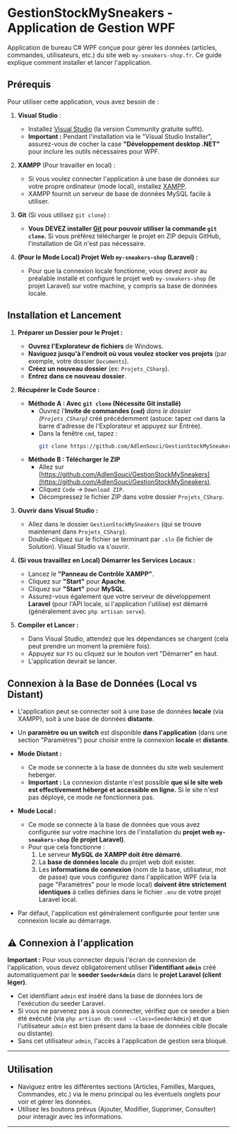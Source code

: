 ﻿# GestionStockMySneakers - Application de Gestion WPF

Application de bureau C# WPF conçue pour gérer les données (articles, commandes, utilisateurs, etc.) du site web `my-sneakers-shop.fr`. Ce guide explique comment installer et lancer l'application.

## Prérequis

Pour utiliser cette application, vous avez besoin de :

1.  **Visual Studio** :
    *   Installez [Visual Studio](https://visualstudio.microsoft.com/fr/vs/) (la version Community gratuite suffit).
    *   **Important :** Pendant l'installation via le "Visual Studio Installer", assurez-vous de cocher la case **"Développement desktop .NET"** pour inclure les outils nécessaires pour WPF.

2.  **XAMPP** (Pour travailler en local) :
    *   Si vous voulez connecter l'application à une base de données sur votre propre ordinateur (mode local), installez [XAMPP](https://www.apachefriends.org/fr/index.html).
    *   XAMPP fournit un serveur de base de données MySQL facile à utiliser.

3.  **Git** (Si vous utilisez `git clone`) :
    *   **Vous DEVEZ installer [Git](https://git-scm.com/downloads) pour pouvoir utiliser la commande `git clone`.** Si vous préférez télécharger le projet en ZIP depuis GitHub, l'installation de Git n'est pas nécessaire.

4.  **(Pour le Mode Local) Projet Web `my-sneakers-shop` (Laravel) :**
    *   Pour que la connexion locale fonctionne, vous devez avoir au préalable installé et configuré le projet web `my-sneakers-shop` (le projet Laravel) sur votre machine, y compris sa base de données locale.

## Installation et Lancement

1.  **Préparer un Dossier pour le Projet :**
    *   **Ouvrez l'Explorateur de fichiers** de Windows.
    *   **Naviguez jusqu'à l'endroit où vous voulez stocker vos projets** (par exemple, votre dossier `Documents`).
    *   **Créez un nouveau dossier** (ex: `Projets_CSharp`).
    *   **Entrez dans ce nouveau dossier**.

2.  **Récupérer le Code Source :**
    *   **Méthode A : Avec `git clone` (Nécessite Git installé)**
        *   Ouvrez l'**Invite de commandes (`cmd`)** *dans le dossier (`Projets_CSharp`)* créé précédemment (astuce: tapez `cmd` dans la barre d'adresse de l'Explorateur et appuyez sur Entrée).
        *   Dans la fenêtre `cmd`, tapez :
            ```bash
            git clone https://github.com/AdlenSouci/GestionStockMySneakers.git
            ```
    *   **Méthode B : Télécharger le ZIP**
        *   Allez sur [https://github.com/AdlenSouci/GestionStockMySneakers](https://github.com/AdlenSouci/GestionStockMySneakers).
        *   Cliquez `Code` -> `Download ZIP`.
        *   Décompressez le fichier ZIP dans votre dossier `Projets_CSharp`.

3.  **Ouvrir dans Visual Studio :**
    *   Allez dans le dossier `GestionStockMySneakers` (qui se trouve maintenant dans `Projets_CSharp`).
    *   Double-cliquez sur le fichier se terminant par `.sln` (le fichier de Solution). Visual Studio va s'ouvrir.

4.  **(Si vous travaillez en Local) Démarrer les Services Locaux :**
    *   Lancez le **"Panneau de Contrôle XAMPP"**.
    *   Cliquez sur **"Start"** pour **Apache**.
    *   Cliquez sur **"Start"** pour **MySQL**.
    *   Assurez-vous également que votre serveur de développement **Laravel** (pour l'API locale, si l'application l'utilise) est démarré (généralement avec `php artisan serve`).

5.  **Compiler et Lancer :**
    *   Dans Visual Studio, attendez que les dépendances se chargent (cela peut prendre un moment la première fois).
    *   Appuyez sur `F5` ou cliquez sur le bouton vert "Démarrer" en haut.
    *   L'application devrait se lancer.

## Connexion à la Base de Données (Local vs Distant)

*   L'application peut se connecter soit à une base de données **locale** (via XAMPP), soit à une base de données **distante**.
*   Un **paramètre ou un switch** est disponible **dans l'application** (dans une section "Paramètres") pour choisir entre la connexion **locale** et **distante**.

*   **Mode Distant :**
    *   Ce mode se connecte à la base de données du site web seulement heberger.
    *   **Important :** La connexion distante n'est possible **que si le site web est effectivement hébergé et accessible en ligne.** Si le site n'est pas déployé, ce mode ne fonctionnera pas.

*   **Mode Local :**
    *   Ce mode se connecte à la base de données que vous avez configurée sur votre machine lors de l'installation du **projet web `my-sneakers-shop` (le projet Laravel)**.
    *   Pour que cela fonctionne :
        1.  Le serveur **MySQL de XAMPP doit être démarré**.
        2.  La **base de données locale** du projet web doit exister.
        3.  Les **informations de connexion** (nom de la base, utilisateur, mot de passe) que vous configurez dans l'application WPF (via la page "Paramètres" pour le mode local) **doivent être strictement identiques** à celles définies dans le fichier `.env` de votre projet Laravel local.

*   Par défaut, l'application est généralement configurée pour tenter une connexion locale au démarrage.

## ⚠️ Connexion à l'application

 **Important :** Pour vous connecter depuis l'écran de connexion de l'application, vous devez obligatoirement utiliser **l'identifiant `admin`** créé automatiquement par le **seeder `SeederAdmin`** dans le **projet Laravel (client léger)**.

- Cet identifiant `admin` est inséré dans la base de données lors de l'exécution du seeder Laravel.
- Si vous ne parvenez pas à vous connecter, vérifiez que ce seeder a bien été exécuté (via `php artisan db:seed --class=SeederAdmin`) et que l'utilisateur `admin` est bien présent dans la base de données cible (locale ou distante).
- Sans cet utilisateur `admin`, l'accès à l'application de gestion sera bloqué.

---

## Utilisation

*   Naviguez entre les différentes sections (Articles, Familles, Marques, Commandes, etc.) via le menu principal ou les éventuels onglets pour voir et gérer les données.
*   Utilisez les boutons prévus (Ajouter, Modifier, Supprimer, Consulter) pour interagir avec les informations.

---
